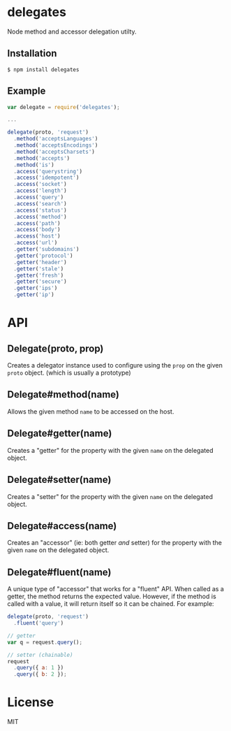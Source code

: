 
# delegates

  Node method and accessor delegation utilty.












































































<extoc></extoc>

## Installation

```
$ npm install delegates
```

## Example

```js
var delegate = require('delegates');

...

delegate(proto, 'request')
  .method('acceptsLanguages')
  .method('acceptsEncodings')
  .method('acceptsCharsets')
  .method('accepts')
  .method('is')
  .access('querystring')
  .access('idempotent')
  .access('socket')
  .access('length')
  .access('query')
  .access('search')
  .access('status')
  .access('method')
  .access('path')
  .access('body')
  .access('host')
  .access('url')
  .getter('subdomains')
  .getter('protocol')
  .getter('header')
  .getter('stale')
  .getter('fresh')
  .getter('secure')
  .getter('ips')
  .getter('ip')
```

# API

## Delegate(proto, prop)

Creates a delegator instance used to configure using the `prop` on the given
`proto` object. (which is usually a prototype)

## Delegate#method(name)

Allows the given method `name` to be accessed on the host.

## Delegate#getter(name)

Creates a "getter" for the property with the given `name` on the delegated
object.

## Delegate#setter(name)

Creates a "setter" for the property with the given `name` on the delegated
object.

## Delegate#access(name)

Creates an "accessor" (ie: both getter *and* setter) for the property with the
given `name` on the delegated object.

## Delegate#fluent(name)

A unique type of "accessor" that works for a "fluent" API. When called as a
getter, the method returns the expected value. However, if the method is called
with a value, it will return itself so it can be chained. For example:

```js
delegate(proto, 'request')
  .fluent('query')

// getter
var q = request.query();

// setter (chainable)
request
  .query({ a: 1 })
  .query({ b: 2 });
```

# License

  MIT
